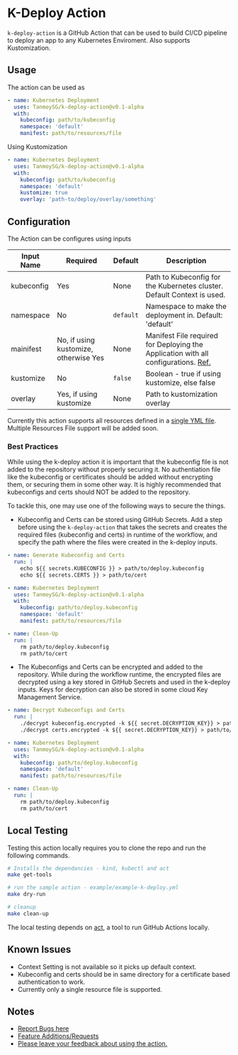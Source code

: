 # K-Deploy Action

`k-deploy-action` is a GitHub Action that can be used to build CI/CD pipeline to deploy an app to any Kubernetes Enviroment. Also supports Kustomization.

## Usage

The action can be used as

```yaml
- name: Kubernetes Deployment
  uses: TanmoySG/k-deploy-action@v0.1-alpha
  with:
    kubeconfig: path/to/kubeconfig
    namespace: 'default'
    manifest: path/to/resources/file
```

Using Kustomization

```yaml
- name: Kubernetes Deployment
  uses: TanmoySG/k-deploy-action@v0.1-alpha
  with:
    kubeconfig: path/to/kubeconfig
    namespace: 'default'
    kustomize: true
    overlay: 'path-to/deploy/overlay/something'
```

## Configuration

The Action can be configures using inputs

| Input Name | Required | Default | Description |
| ---------- | -------- | ------- | ----------- |
| kubeconfig | Yes      | None | Path to Kubeconfig for the Kubernetes cluster. Default Context is used. |
| namespace  | No       | `default` |Namespace to make the deployment in. Default: 'default' |
| mainifest  | No, if using kustomize, otherwise Yes  | None | Manifest File required for Deploying the Application with all configurations. [Ref.](https://kubernetes.io/docs/concepts/cluster-administration/manage-deployment/) |
| kustomize  | No | `false` | Boolean - true if using kustomize, else false |
| overlay    | Yes, if using kustomize | None | Path to kustomization overlay |

Currently this action supports all resources defined in a [single YML file](https://kubernetes.io/docs/concepts/cluster-administration/manage-deployment/). Multiple Resources File support will be added soon.

### Best Practices

While using the k-deploy action it is important that the kubeconfig file is not added to the repository without properly securing it. No authentiation file like the kubeconfig or certificates should be added without encrypting them, or securing them in some other way. It is highly recommended that kubeconfigs and certs should NOT be added to the repository.

To tackle this, one may use one of the following ways to secure the things.

- Kubeconfig and Certs can be stored using GitHub Secrets. Add a step before using the `k-deploy-action` that takes the secrets and creates the required files (kubeconfig and certs) in runtime of the workflow, and specify the path where the files were created in the k-deploy inputs.

```yml
- name: Generate Kubeconfig and Certs
  run: |
    echo ${{ secrets.KUBECONFIG }} > path/to/deploy.kubeconfig
    echo ${{ secrets.CERTS }} > path/to/cert

- name: Kubernetes Deployment
  uses: TanmoySG/k-deploy-action@v0.1-alpha
  with:
    kubeconfig: path/to/deploy.kubeconfig
    namespace: 'default'
    manifest: path/to/resources/file

- name: Clean-Up
  run: |
    rm path/to/deploy.kubeconfig
    rm path/to/cert
```

- The Kubeconfigs and Certs can be encrypted and added to the repository. While during the workflow runtime, the encrypted files are decrypted using a key stored in GitHub Secrets and used in the k-deploy inputs. Keys for decryption can also be stored in some cloud Key Management Service.

```yml
- name: Decrypt Kubeconfigs and Certs
  run: |
    ./decrypt kubeconfig.encrypted -k ${{ secret.DECRYPTION_KEY}} > path/to/deploy.kubeconfig
    ./decrypt certs.encrypted -k ${{ secret.DECRYPTION_KEY}} > path/to/cert

- name: Kubernetes Deployment
  uses: TanmoySG/k-deploy-action@v0.1-alpha
  with:
    kubeconfig: path/to/deploy.kubeconfig
    namespace: 'default'
    manifest: path/to/resources/file

- name: Clean-Up
  run: |
    rm path/to/deploy.kubeconfig
    rm path/to/cert
```

## Local Testing

Testing this action locally requires you to clone the repo and run the following commands.
```sh
# Installs the dependancies - kind, kubectl and act
make get-tools

# run the sample action - example/example-k-deploy.yml
make dry-run

# cleanup
make clean-up
```

The local testing depends on [act](https://github.com/nektos/act), a tool to run GitHub Actions locally.

## Known Issues

- Context Setting is not available so it picks up default context.
- Kubeconfig and certs should be in same directory for a certificate based authentication to work.
- Currently only a single resource file is supported.

## Notes

- [Report Bugs here](https://github.com/TanmoySG/k-deploy-action/issues/new?assignees=&labels=bug&template=bug_report.md&title=%5BBug+Fix%5D)
- [Feature Additions/Requests](https://github.com/TanmoySG/k-deploy-action/issues/new?assignees=TanmoySG&labels=enhancement&template=feature-development.md&title=%5BFeature%5D)
- [Please leave your feedback about using the action.](https://github.com/TanmoySG/k-deploy-action/issues/new?assignees=&labels=&template=feedback.md&title=%5BFeedback%5D)
